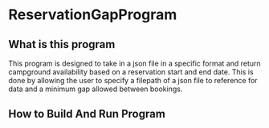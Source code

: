 # ReservationGapProgram
## What is this program
This program is designed to take in a json file in a specific format and return campground availability based on a reservation start and end date. This is done by allowing the user to specify a filepath of a json file to
reference for data and a minimum gap allowed between bookings.
## How to Build And Run Program